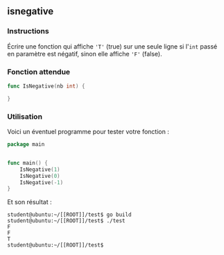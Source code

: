 ## isnegative

### Instructions

Écrire une fonction qui affiche `'T'` (true) sur une seule ligne si l'`int` passé en paramètre est négatif, sinon elle affiche `'F'` (false).

### Fonction attendue

```go
func IsNegative(nb int) {

}
```

### Utilisation

Voici un éventuel programme pour tester votre fonction :

```go
package main


func main() {
	IsNegative(1)
	IsNegative(0)
	IsNegative(-1)
}
```

Et son résultat :

```console
student@ubuntu:~/[[ROOT]]/test$ go build
student@ubuntu:~/[[ROOT]]/test$ ./test
F
F
T
student@ubuntu:~/[[ROOT]]/test$
```
